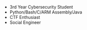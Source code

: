 - 3rd Year Cybersecurity Student
- Python/Bash/C/ARM Assembly/Java
- CTF Enthusiast
- Social Engineer
